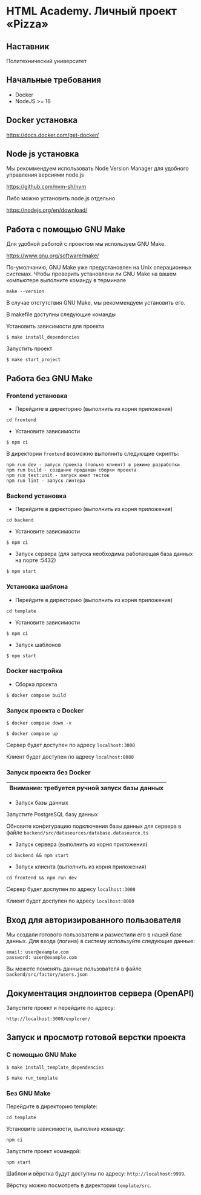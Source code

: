 # HTML Academy. Личный проект «Pizza»
## Наставник
Политехнический университет

## Начальные требования
- Docker
- NodeJS >= 16

## Docker установка
https://docs.docker.com/get-docker/

## Node js установка
Мы рекоммендуем использовать Node Version Manager для удобного управления версиями node.js

https://github.com/nvm-sh/nvm

Либо можно установить node.js отдельно

https://nodejs.org/en/download/

## Работа с помощью GNU Make
Для удобной работой с проектом мы используем GNU Make.

https://www.gnu.org/software/make/

По-умолчанию, GNU Make уже предустановлен на Unix операционных системах.
Чтобы проверить установлени ли GNU Make на вашем компьютере выполните команду в терминале

```
make --version 
```

В случае отстутствия GNU Make, мы рекоммендуем установить его.

В makefile доступны следующие команды

Установить зависимости для проекта

`$ make install_dependencies`

Запустить проект

`$ make start_project`

## Работа без GNU Make

### Frontend установка

- Перейдите в директорию (выполнить из корня приложения)

`cd frontend`

- Установите зависимости

`$ npm ci`

В директории `frontend` возможно выполнить следующие скрипты:

```
npm run dev - запуск проекта (только клиент) в режиме разработки
npm run build - создание продакшн сборки проекта
npm run test:unit - запуск юнит тестов
npm run lint - запуск линтера
```

### Backend установка

- Перейдите в директорию (выполнить из корня приложения)

`cd backend`

- Установите зависимости

`$ npm ci`

- Запуск сервера (для запуска необходима работающая база данных на порте :5432)

`$ npm start`

### Установка шаблона

- Перейдите в директорию (выполнить из корня приложения)

`cd template`

- Установите зависимости

`$ npm ci`

- Запуск шаблонов

`$ npm start`

### Docker настройка

- Сборка проекта

`$ docker compose build`

### Запуск проекта с Docker

`$ docker compose down -v`

`$ docker compose up`

Сервер будет доступен по адресу `localhost:3000`

Клиент будет доступен по адресу `localhost:8080`

### Запуск проекта без Docker

| Внимание: требуется ручной запуск базы данных |
|-----------------------------------------------|

- Запуск базы данных

Запустите PostgreSQL базу данных

Обновите конфигурацию подключения базы данных для сервера в файле `backend/src/datasources/database.datasource.ts`

- Запуск сервера (выполнить из корня приложения)

```
cd backend && npm start
```

- Запуск клиента (выполнить из корня приложения)

```
cd frontend && npm run dev
```

Сервер будет доспупен по адресу `localhost:3000`

Клиент будет доспупен по адресу `localhost:8080`


## Вход для авторизированного пользователя

Мы создали готового пользователя и разместили его в нашей базе данных. Для входа (логина) в систему используйте следующие данные:

```
email: user@example.com
password: user@example.com
```

Вы можете поменять данные пользователя в файле `backend/src/factory/users.json`

## Документация эндпоинтов сервера (OpenAPI)

Запустите проект и перейдите по адресу:

```
http://localhost:3000/explorer/
```

## Запуск и просмотр готовой верстки проекта

### С помощью GNU Make

`$ make install_template_dependencies`

`$ make run_template`

### Без GNU Make

Перейдите в директорию template:

```
cd template 
```

Установите зависимости, выполнив команду:

```
npm ci
```

Запустите проект командой:

```
npm start
```

Шаблон и вёрстка будут доступны по адресу: `http://localhost:9999`.

Вёрстку можно посмотреть в директории `template/src`.

